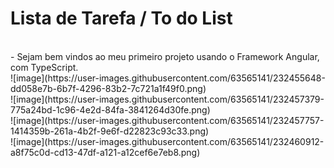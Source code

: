# Lista de Tarefa / To do List
<br>
- Sejam bem vindos ao meu primeiro projeto usando o Framework Angular, com TypeScript.
<br>
<div>
![image](https://user-images.githubusercontent.com/63565141/232455648-dd058e7b-6b7f-4296-83b2-7c721a1f49f0.png)
<br>
![image](https://user-images.githubusercontent.com/63565141/232457379-775a24bd-1c96-4e2d-84fa-3841264d30fe.png)
<br>
![image](https://user-images.githubusercontent.com/63565141/232457757-1414359b-261a-4b2f-9e6f-d22823c93c33.png)
<br>
![image](https://user-images.githubusercontent.com/63565141/232460912-a8f75c0d-cd13-47df-a121-a12cef6e7eb8.png)
</div>
